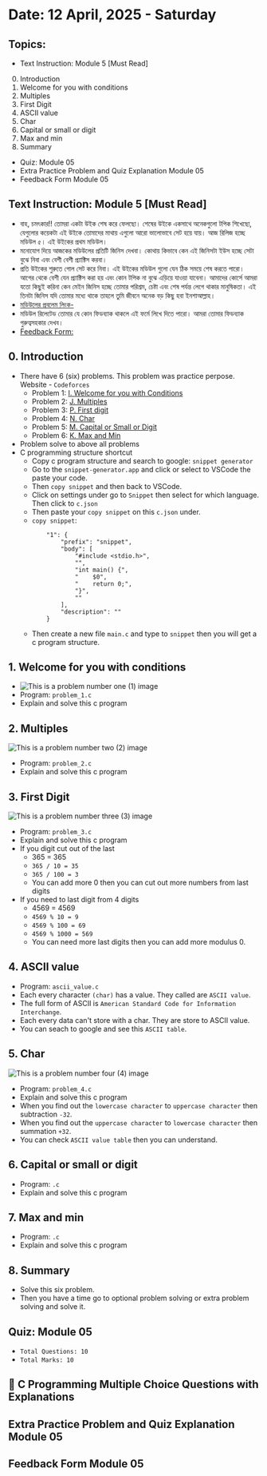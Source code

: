 # Date: 12 April, 2025 - Saturday

## Topics:
- Text Instruction: Module 5 [Must Read]
0. Introduction
1. Welcome for you with conditions
2. Multiples
3. First Digit
4. ASCII value
5. Char
6. Capital or small or digit
7. Max and min
8. Summary
- Quiz: Module 05
- Extra Practice Problem and Quiz Explanation Module 05
- Feedback Form Module 05

## Text Instruction: Module 5 [Must Read]
- বাহ, চমৎকার!! তোমরা একটা উইক শেষ করে ফেলছো। শেষের উইকে একসাথে অনেকগুলো টপিক শিখেছো, যেগুলোর কয়েকটা এই উইকে তোমাদের মাথায় এগুলো আরো ভালোভাবে সেট হয়ে যায়। আজ রিলিজ হচ্ছে মডিউল ৫। এই উইকের প্রথম মডিউল।
- মনোযোগ দিয়ে আজকের মডিউলের প্রতিটি জিনিস দেখবা। কোথায় কিভাবে কেন এই জিনিসটা ইউস হচ্ছে সেটা বুঝে নিবা এবং বেশী বেশী প্র্যাক্টিস করবা।
- প্রতি উইকের শুরুতে গোল সেট করে নিবা। এই উইকের মডিউল গুলো যেন ঠিক সময়ে শেষ করতে পারো। আগের থেকে বেশী যেন প্র্যাক্টিস করা হয় এবং কোন টপিক না বুঝে এড়িয়ে যাওয়া যাবেনা। আমাদের কোর্সে আমরা যতো কিছুই করিনা কেন মেইন জিনিস হচ্ছে তোমার পরিশ্রম, চেষ্টা এবং শেষ পর্যন্ত লেগে থাকার মানুষিকতা। এই তিনটা জিনিস যদি তোমার মধ্যে থাকে তাহলে তুমি জীবনে অনেক বড় কিছু হবা ইনশাআল্লাহ।
- [মডিউলের প্রবলেম লিংক-](https://docs.google.com/document/d/1XHI_I6WCOtIKDvKOagV7zkLVPh4iJxogBdYk2w0Eiyg/edit?usp=sharing)
- মডিউল রিলেটেড তোমার যে কোন ফিডব্যাক থাকলে এই ফর্মে লিখে দিতে পারো। আমরা তোমার ফিডব্যাক গুরুত্বসহকার দেখব।
- [Feedback Form:](https://forms.gle/DH5mjuGD1x2EZ4z29)

## 0. Introduction
- There have 6 (six) problems. This problem was practice perpose. Website - `Codeforces`
    - Problem 1: [I. Welcome for you with Conditions](https://codeforces.com/group/MWSDmqGsZm/contest/219158/problem/I)
    - Problem 2: [J. Multiples](https://codeforces.com/group/MWSDmqGsZm/contest/219158/problem/J)
    - Problem 3: [P. First digit](https://codeforces.com/group/MWSDmqGsZm/contest/219158/problem/P)
    - Problem 4: [N. Char](https://codeforces.com/group/MWSDmqGsZm/contest/219158/problem/N)
    - Problem 5: [M. Capital or Small or Digit](https://codeforces.com/group/MWSDmqGsZm/contest/219158/problem/M)
    - Problem 6: [K. Max and Min](https://codeforces.com/group/MWSDmqGsZm/contest/219158/problem/K)
- Problem solve to above all problems
- C programming structure shortcut
    - Copy c program structure and search to google: `snippet generator`
    - Go to the `snippet-generator.app` and click or select to VSCode the paste your code.
    - Then `copy snippet` and then back to VSCode.
    - Click on settings under go to `Snippet` then select for which language. Then click to `c.json`
    - Then paste your `copy snippet` on this `c.json` under. 
    - `copy snippet`:
        ```
            "1": {
                "prefix": "snippet",
                "body": [
                    "#include <stdio.h>",
                    "",
                    "int main() {",
                    "    $0",
                    "    return 0;",
                    "}",
                    ""
                ],
                "description": ""
            }
        ```
    - Then create a new file `main.c` and type to `snippet` then you will get a c program structure.

## 1. Welcome for you with conditions
- ![This is a problem number one (1) image](./images/problem_1.png)
- Program: `problem_1.c`
- Explain and solve this c program

## 2. Multiples
![This is a problem number two (2) image](./images/problem_2.png)
- Program: `problem_2.c`
- Explain and solve this c program

## 3. First Digit
![This is a problem number three (3) image](./images/problem_3.png)
- Program: `problem_3.c`
- Explain and solve this c program
- If you digit cut out of the last
    - 365 = 365
    - `365 / 10 = 35`
    - `365 / 100 = 3`
    - You can add more 0 then you can cut out more numbers from last digits
- If you need to last digit from 4 digits
    - 4569 = 4569
    - `4569 % 10 = 9`
    - `4569 % 100 = 69`
    - `4569 % 1000 = 569`
    - You can need more last digits then you can add more modulus 0. 

## 4. ASCII value
- Program: `ascii_value.c`
- Each every character `(char)` has a value. They called are `ASCII value`.
- The full form of ASCII is `American Standard Code for Information Interchange`.
- Each every data can't store with a char. They are store to ASCII value.
- You can seach to google and see this `ASCII table`.

## 5. Char
![This is a problem number four (4) image](./images/problem_4.png)
- Program: `problem_4.c`
- Explain and solve this c program
- When you find out the `lowercase character` to `uppercase character` then subtraction `-32`.
- When you find out the `uppercase character` to `lowercase character` then summation `+32`.
- You can check `ASCII value table` then you can understand.

## 6. Capital or small or digit
- Program: `.c`
- Explain and solve this c program

## 7. Max and min
- Program: `.c`
- Explain and solve this c program

## 8. Summary
- Solve this six problem.
- Then you have a time go to optional problem solving or extra problem solving and solve it.

## Quiz: Module 05
- `Total Questions: 10`
- `Total Marks: 10`

## 🧠 C Programming Multiple Choice Questions with Explanations

## Extra Practice Problem and Quiz Explanation Module 05

## Feedback Form Module 05